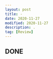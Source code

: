 ```yaml
---
layout: post
title: -
date: 2020-11-27
modified: 2020-11-27
description: .
tag: [Review]
---
```


## DONE
